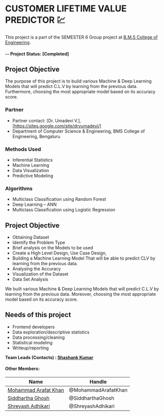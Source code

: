 
# CUSTOMER LIFETIME VALUE PREDICTOR :chart:	
This project is a part of the SEMESTER 6 Group project at [B.M.S College of Engineering](https://bmsce.ac.in/).  

#### -- Project Status: [Completed]

## Project Objective
The purpose of this project is to build various Machine & Deep Learning Models that will predict C.L.V by learning from the previous data. Furthermore, choosing the most appropriate model based on its accuracy score.

### Partner
* Partner contact: [Dr. Umadevi V.], [https://sites.google.com/site/drvumadevi/]
* Department of Computer Science & Engineering, BMS College of Engineering, Bengaluru

### Methods Used
* Inferential Statistics
* Machine Learning
* Data Visualization
* Predictive Modeling

### Algorithms
* Multiclass Classification using Random Forest
* Deep Learning – ANN
* Multiclass Classification using Logistic Regression

## Project Objective

* Obtaining Dataset 
* Identify the Problem Type
* Brief analysis on the Models to be used
* Create a High Level Design, Use Case Design, 
* Building a Machine Learning Model That will be able to predict CLV by learning from the previous data.
* Analysing the Accuracy 
* Visualization of the Dataset 
* Data Set Analysis 

We built various Machine & Deep Learning Models that will predict C.L.V by learning from the previous data. Moreover, choosing the most appropriate model based on its accuracy score.

## Needs of this project

- Frontend developers
- Data exploration/descriptive statistics
- Data processing/cleaning
- Statistical modeling
- Writeup/reporting

**Team Leads (Contacts) : [Shashank Kumar](https://github.com/shashank195])**

#### Other Members:

|Name     |   Handle   | 
|---------|-----------------|
|[Mohammad Arafat Khan](https://github.com/Arafat2198)  | @MohammadArafatKhan |
|[Siddhartha Ghosh](https://github.com/siddhartha2000)  | @SiddharthaGhosh    |
|[Shreyash Adhikari](https://github.com/Shreyash-BMSCE) | @ShreyashAdhikari   |

